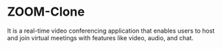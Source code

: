 # ZOOM-Clone

It is a real-time video conferencing application that enables users to host and join virtual meetings with features like video, audio, and chat.
